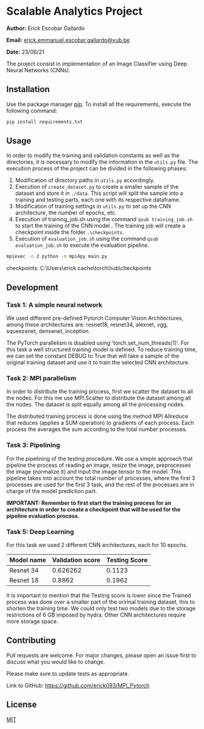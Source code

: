 # Scalable Analytics Project
**Author:** Erick Escobar Gallardo

**Email:** erick.emmanuel.escobar.gallardo@vub.be

**Date:** 23/06/21



The project consist in implementation of an Image Classifier using Deep Neural Networks (CNNs).



## Installation

Use the package manager [pip](https://pip.pypa.io/en/stable/).
To install all the requirements, execute the following command:

```bash
pip install requirements.txt
```

## Usage
In order to modify the training and validation constants as well as the directories, it is necessary to modify the 
information in the `utils.py` file. The execution process of the project can be divided in the following phases:
1. Modification of directory paths in `utils.py` accordingly.
2. Execution of `create_dataset.py` to create a smaller sample of the dataset and store it in `./data`.
   This script will split the sample into a training and testing parts, each one with its respective dataframe.
3. Modification of training settings in `utils.py` to set up the CNN architecture, the number of epochs, etc.
4. Execution of training_job.sh using the command `qsub training_job.sh` to start the training of the CNN model
   . The training job will create a checkpoint inside the folder `.\checkpoints`.
5. Execution of `evaluation_job.sh` using the command `qsub evaluation_job.sh` to execute the evaluation pipeline.

    


```bash
mpiexec -n 2 python -m mpi4py main.py
```
checkpoints: C:\Users\erick\.cache\torch\hub\checkpoints
## Development

### Task 1: A simple neural network
We used different pre-defined Pytorch Computer Vision Architectures, among these architectures
are: resnet18, resnet34, alexnet, vgg, squeezenet, densenet, inception.

The PyTorch parallelism is disabled using 'torch.set_num_threads(1)'. For this task a well structured training
model is defined. To reduce training time, we can set the constant DEBUG to True that will take a sample of the original
training dataset and use it to train the selected CNN architecture.

### Task 2: MPI parallelism
In order to distribute the training process, first we scatter the dataset to all the nodes. For this
me use MPI.Scatter to distribute the dataset among all the nodes. The dataset is split equally among all the 
processing nodes.

The distributed training process is done using the method MPI Allreduce that reduces (applies a SUM operation)
to gradients of each process. Each process the averages the sum according to the total number processes.

### Task 3: Pipelining
For the pipelining of the testing procedure. We use a simple approach that pipeline the process of reading an image,
resize the image, preprocesses the image (normalize it) and input the image tensor to the model. This pipeline takes into
account the total number of processes, where the first 3 processes are used for the first 3 task, and the rest of the processes
are in charge of the model prediction part.

**IMPORTANT: Remember to first start the training process for an architecture in order to create a checkpoint that will
be used for the pipeline evaluation process.**
### Task 5: Deep Learning
For this task we used 2 different CNN architectures, each for 10 epochs.
<table>
<thead>
  <tr>
    <th>Model name</th>
    <th>Validation score</th>
    <th>Testing Score</th>
  </tr>
</thead>
<tbody>
  <tr>
    <td>Resnet 34</td>
    <td>0.626262</td>
    <td>0.1123</td>
  </tr>
  <tr>
    <td>Resnet 18</td>
    <td>0.8862</td>
    <td>0.1962</td>
  </tr>
</tbody>
</table>
It is important to mention that the Testing score is lower since the Trained process was done over a smaller part of the oririnal
training dataset, this to shorten the training time.
We could only test two models due to the storage restrictions of 6 GB imposed by hydra. Other CNN architectures require more storage space.


## Contributing
Pull requests are welcome. For major changes, please open an issue first to discuss what you would like to change.

Please make sure to update tests as appropriate.

Link to GitHub: https://github.com/erick093/MPI_Pytorch
## License
[MIT](https://choosealicense.com/licenses/mit/)
